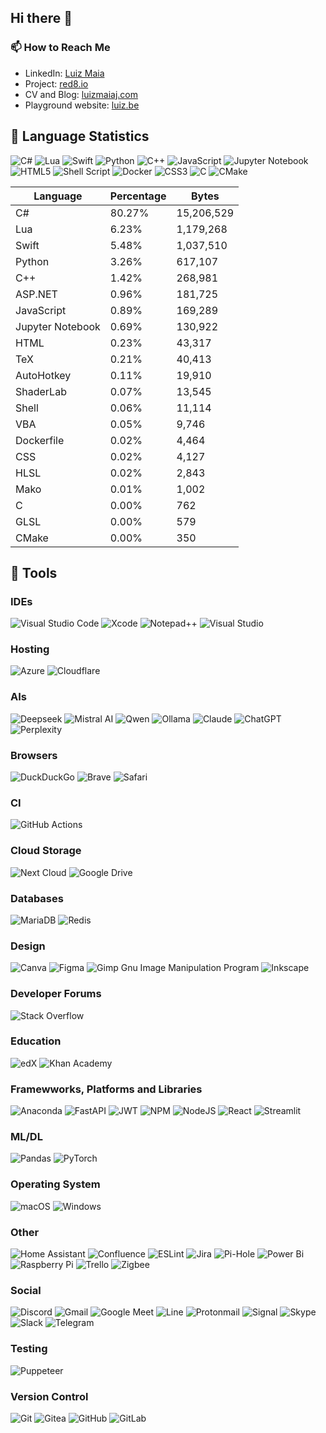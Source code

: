 ## Hi there 👋

### 📫 How to Reach Me

- LinkedIn: [Luiz Maia](https://www.linkedin.com/in/luizcarlosmaiajunior/)
- Project: [red8.io](https://red8.io)
- CV and Blog: [luizmaiaj.com](https://luizmaiaj.com)
- Playground website: [luiz.be](https://luiz.be)

<!-- START LANGUAGE STATS -->
## 🚀 Language Statistics

![C#](https://img.shields.io/badge/c%23-%23239120.svg?style=for-the-badge&logo=csharp&logoColor=white) ![Lua](https://img.shields.io/badge/lua-%232C2D72.svg?style=for-the-badge&logo=lua&logoColor=white) ![Swift](https://img.shields.io/badge/swift-F54A2A?style=for-the-badge&logo=swift&logoColor=white) ![Python](https://img.shields.io/badge/python-3670A0?style=for-the-badge&logo=python&logoColor=ffdd54) ![C++](https://img.shields.io/badge/c++-%2300599C.svg?style=for-the-badge&logo=c%2B%2B&logoColor=white) ![JavaScript](https://img.shields.io/badge/javascript-%23323330.svg?style=for-the-badge&logo=javascript&logoColor=%23F7DF1E) ![Jupyter Notebook](https://img.shields.io/badge/jupyter-%23FA0F00.svg?style=for-the-badge&logo=jupyter&logoColor=white) ![HTML5](https://img.shields.io/badge/html5-%23E34F26.svg?style=for-the-badge&logo=html5&logoColor=white) ![Shell Script](https://img.shields.io/badge/shell_script-%23121011.svg?style=for-the-badge&logo=gnu-bash&logoColor=white) ![Docker](https://img.shields.io/badge/docker-%230db7ed.svg?style=for-the-badge&logo=docker&logoColor=white) ![CSS3](https://img.shields.io/badge/css3-%231572B6.svg?style=for-the-badge&logo=css3&logoColor=white) ![C](https://img.shields.io/badge/c-%2300599C.svg?style=for-the-badge&logo=c&logoColor=white) ![CMake](https://img.shields.io/badge/CMake-%23008FBA.svg?style=for-the-badge&logo=cmake&logoColor=white)

| Language | Percentage | Bytes |
|----------|------------|-------|
| C# | 80.27% | 15,206,529 |
| Lua | 6.23% | 1,179,268 |
| Swift | 5.48% | 1,037,510 |
| Python | 3.26% | 617,107 |
| C++ | 1.42% | 268,981 |
| ASP.NET | 0.96% | 181,725 |
| JavaScript | 0.89% | 169,289 |
| Jupyter Notebook | 0.69% | 130,922 |
| HTML | 0.23% | 43,317 |
| TeX | 0.21% | 40,413 |
| AutoHotkey | 0.11% | 19,910 |
| ShaderLab | 0.07% | 13,545 |
| Shell | 0.06% | 11,114 |
| VBA | 0.05% | 9,746 |
| Dockerfile | 0.02% | 4,464 |
| CSS | 0.02% | 4,127 |
| HLSL | 0.02% | 2,843 |
| Mako | 0.01% | 1,002 |
| C | 0.00% | 762 |
| GLSL | 0.00% | 579 |
| CMake | 0.00% | 350 |

<!-- END LANGUAGE STATS -->

## 🔧 Tools
### IDEs
![Visual Studio Code](https://img.shields.io/badge/Visual%20Studio%20Code-0078d7.svg?style=for-the-badge&logo=visual-studio-code&logoColor=white) ![Xcode](https://img.shields.io/badge/Xcode-007ACC?style=for-the-badge&logo=Xcode&logoColor=white) ![Notepad++](https://img.shields.io/badge/Notepad++-90E59A.svg?style=for-the-badge&logo=notepad%2b%2b&logoColor=black) ![Visual Studio](https://img.shields.io/badge/Visual%20Studio-5C2D91.svg?style=for-the-badge&logo=visual-studio&logoColor=white)

### Hosting
![Azure](https://img.shields.io/badge/azure-%230072C6.svg?style=for-the-badge&logo=microsoftazure&logoColor=white) ![Cloudflare](https://img.shields.io/badge/Cloudflare-F38020?style=for-the-badge&logo=Cloudflare&logoColor=white)


### AIs
![Deepseek](https://img.shields.io/badge/Deepseek-000000?style=for-the-badge&logoColor=white) 
![Mistral AI](https://img.shields.io/badge/Mistral_AI-5540C7?style=for-the-badge&logoColor=white) 
![Qwen](https://img.shields.io/badge/Qwen-FF6B6B?style=for-the-badge&logoColor=white) 
![Ollama](https://img.shields.io/badge/Ollama-FF1B2D?style=for-the-badge&logoColor=white) 
![Claude](https://img.shields.io/badge/Claude-000000?style=for-the-badge&logo=anthropic&logoColor=white)
![ChatGPT](https://img.shields.io/badge/chatGPT-74aa9c?style=for-the-badge&logo=openai&logoColor=white) ![Perplexity](https://img.shields.io/badge/perplexity-000000?style=for-the-badge&logo=perplexity&logoColor=088F8F)

### Browsers
![DuckDuckGo](https://img.shields.io/badge/duckduckgo-de5833?style=for-the-badge&logo=duckduckgo&logoColor=white) ![Brave](https://img.shields.io/badge/Brave-FB542B?style=for-the-badge&logo=Brave&logoColor=white) ![Safari](https://img.shields.io/badge/Safari-000000?style=for-the-badge&logo=Safari&logoColor=white)

### CI
![GitHub Actions](https://img.shields.io/badge/github%20actions-%232671E5.svg?style=for-the-badge&logo=githubactions&logoColor=white)

### Cloud Storage
![Next Cloud](https://img.shields.io/badge/Next%20Cloud-0B94DE?style=for-the-badge&logo=nextcloud&logoColor=white) ![Google Drive](https://img.shields.io/badge/Google%20Drive-4285F4?style=for-the-badge&logo=googledrive&logoColor=white)

### Databases
![MariaDB](https://img.shields.io/badge/MariaDB-003545?style=for-the-badge&logo=mariadb&logoColor=white) ![Redis](https://img.shields.io/badge/redis-%23DD0031.svg?style=for-the-badge&logo=redis&logoColor=white)

### Design
![Canva](https://img.shields.io/badge/Canva-%2300C4CC.svg?style=for-the-badge&logo=Canva&logoColor=white) ![Figma](https://img.shields.io/badge/figma-%23F24E1E.svg?style=for-the-badge&logo=figma&logoColor=white) ![Gimp Gnu Image Manipulation Program](https://img.shields.io/badge/Gimp-657D8B?style=for-the-badge&logo=gimp&logoColor=FFFFFF) ![Inkscape](https://img.shields.io/badge/Inkscape-e0e0e0?style=for-the-badge&logo=inkscape&logoColor=080A13)

### Developer Forums
![Stack Overflow](https://img.shields.io/badge/-Stackoverflow-FE7A16?style=for-the-badge&logo=stack-overflow&logoColor=white)

### Education
![edX](https://img.shields.io/badge/edX-%2302262B.svg?style=for-the-badge&logo=edX&logoColor=white) ![Khan Academy](https://img.shields.io/badge/KhanAcademy-%2314BF96.svg?style=for-the-badge&logo=KhanAcademy&logoColor=white)

### Framewworks, Platforms and Libraries
![Anaconda](https://img.shields.io/badge/Anaconda-%2344A833.svg?style=for-the-badge&logo=anaconda&logoColor=white) ![FastAPI](https://img.shields.io/badge/FastAPI-005571?style=for-the-badge&logo=fastapi) ![JWT](https://img.shields.io/badge/JWT-black?style=for-the-badge&logo=JSON%20web%20tokens) ![NPM](https://img.shields.io/badge/NPM-%23CB3837.svg?style=for-the-badge&logo=npm&logoColor=white) ![NodeJS](https://img.shields.io/badge/node.js-6DA55F?style=for-the-badge&logo=node.js&logoColor=white) ![React](https://img.shields.io/badge/react-%2320232a.svg?style=for-the-badge&logo=react&logoColor=%2361DAFB) ![Streamlit](https://img.shields.io/badge/Streamlit-%23FE4B4B.svg?style=for-the-badge&logo=streamlit&logoColor=white)

### ML/DL
![Pandas](https://img.shields.io/badge/pandas-%23150458.svg?style=for-the-badge&logo=pandas&logoColor=white) ![PyTorch](https://img.shields.io/badge/PyTorch-%23EE4C2C.svg?style=for-the-badge&logo=PyTorch&logoColor=white)

### Operating System
![macOS](https://img.shields.io/badge/mac%20os-000000?style=for-the-badge&logo=macos&logoColor=F0F0F0) ![Windows](https://img.shields.io/badge/Windows-0078D6?style=for-the-badge&logo=windows&logoColor=white)

### Other
![Home Assistant](https://img.shields.io/badge/home%20assistant-%2341BDF5.svg?style=for-the-badge&logo=home-assistant&logoColor=white) ![Confluence](https://img.shields.io/badge/confluence-%23172BF4.svg?style=for-the-badge&logo=confluence&logoColor=white) ![ESLint](https://img.shields.io/badge/ESLint-4B3263?style=for-the-badge&logo=eslint&logoColor=white) ![Jira](https://img.shields.io/badge/jira-%230A0FFF.svg?style=for-the-badge&logo=jira&logoColor=white) ![Pi-Hole](https://img.shields.io/badge/pihole-%2396060C.svg?style=for-the-badge&logo=pi-hole&logoColor=white) ![Power Bi](https://img.shields.io/badge/power_bi-F2C811?style=for-the-badge&logo=powerbi&logoColor=black) ![Raspberry Pi](https://img.shields.io/badge/-Raspberry_Pi-C51A4A?style=for-the-badge&logo=Raspberry-Pi) ![Trello](https://img.shields.io/badge/Trello-%23026AA7.svg?style=for-the-badge&logo=Trello&logoColor=white) ![Zigbee](https://img.shields.io/badge/zigbee-%23EB0443.svg?style=for-the-badge&logo=zigbee&logoColor=white)

### Social
![Discord](https://img.shields.io/badge/Discord-%235865F2.svg?style=for-the-badge&logo=discord&logoColor=white) ![Gmail](https://img.shields.io/badge/Gmail-D14836?style=for-the-badge&logo=gmail&logoColor=white) ![Google Meet](https://img.shields.io/badge/Google%20Meet-00897B?style=for-the-badge&logo=google-meet&logoColor=white) ![Line](https://img.shields.io/badge/Line-00C300?style=for-the-badge&logo=line&logoColor=white) ![Protonmail](https://img.shields.io/badge/ProtonMail-8B89CC?style=for-the-badge&logo=protonmail&logoColor=white) ![Signal](https://img.shields.io/badge/Signal-%23039BE5.svg?style=for-the-badge&logo=Signal&logoColor=white) ![Skype](https://img.shields.io/badge/Skype-%2300AFF0.svg?style=for-the-badge&logo=Skype&logoColor=white) ![Slack](https://img.shields.io/badge/Slack-4A154B?style=for-the-badge&logo=slack&logoColor=white) ![Telegram](https://img.shields.io/badge/Telegram-2CA5E0?style=for-the-badge&logo=telegram&logoColor=white)

### Testing
![Puppeteer](https://img.shields.io/badge/Puppeteer-white.svg?style=for-the-badge&logo=Puppeteer&logoColor=black)

### Version Control
![Git](https://img.shields.io/badge/git-%23F05033.svg?style=for-the-badge&logo=git&logoColor=white) ![Gitea](https://img.shields.io/badge/Gitea-34495E?style=for-the-badge&logo=gitea&logoColor=5D9425) ![GitHub](https://img.shields.io/badge/github-%23121011.svg?style=for-the-badge&logo=github&logoColor=white) ![GitLab](https://img.shields.io/badge/gitlab-%23181717.svg?style=for-the-badge&logo=gitlab&logoColor=white)
